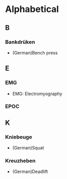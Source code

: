 # Alphabetical
## B
### Bankdrüken
- (German)Bench press
## E
### EMG
- EMG: Electromyography



### EPOC

## K
### Kniebeuge
- (German)Squat
### Kreuzheben
- (German)Deadlift